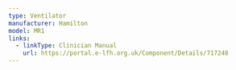 ```yaml
---
type: Ventilator
manufacturer: Hamilton
model: MR1
links:
  - linkType: Clinician Manual
    url: https://portal.e-lfh.org.uk/Component/Details/717248
---
```

